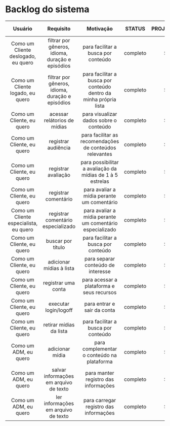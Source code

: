 # Backlog do sistema

Usuário|Requisito|Motivação|STATUS|PROJETO/SPRINT|AUTOR DO REQUISITO
:---:|:---:|:---:|:---:|:---:|:---:
Como um Cliente deslogado, eu quero|filtrar por gêneros, idioma, duração e episódios|para facilitar a busca por conteúdo|completo|Sprint 5|Henrique
Como um Cliente logado, eu quero|filtrar por gêneros, idioma, duração e episódios|para facilitar a busca por conteúdo dentro da minha própria lista|completo|Sprint 5|Henrique
Como um Cliente, eu quero|acessar relátorios de mídias|para visualizar dados sobre o conteúdo|completo|Sprint 5|Gabriel
Como um Cliente, eu quero|registrar audiência|para facilitar as recomendações de conteúdos relevantes|completo|Sprint 5|Henrique e Igor
Como um Cliente, eu quero|registrar avaliação|para possibilitar a avaliação da mídias de 1 à 5 estrelas|completo|Sprint 5|Henrique e Igor
Como um Cliente, eu quero|registrar comentário|para avaliar a mídia perante um comentário|completo|Sprint 5|Henrique e Igor
Como um Cliente especialista, eu quero|registrar comentário especializado|para avaliar a mídia perante um comentário especializado|completo|Sprint 5|Igor e João
Como um Cliente, eu quero|buscar por título|para facilitar a busca por conteúdo|completo|Sprint 5|Gabriel e Lucas
Como um Cliente, eu quero|adicionar mídias à lista|para separar conteúdo de interesse|completo|Sprint 4|Gabriel e Igor
Como um Cliente, eu quero|registrar uma conta|para acessar a plataforma e seus recursos|completo|Sprint 3|João
Como um Cliente, eu quero|executar login/logoff|para entrar e sair da conta|completo|Sprint 3|João
Como um Cliente, eu quero|retirar mídias da lista|para facilitar a busca por conteúdo|completo|Sprint 4|Igor e João
Como um ADM, eu quero|adicionar mídia|para complementar o conteúdo na plataforma|completo|Sprint 2|Gabriel e João
Como um ADM, eu quero|salvar informações em arquivo de texto|para manter registro das informações|completo|Sprint 4|Lucas e Igor
Como um ADM, eu quero|ler informações em arquivo de texto|para carregar registro das informações|completo|Sprint 4|Lucas e Igor
